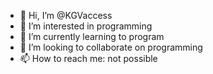 - 👋 Hi, I’m @KGVaccess
- 👀 I’m interested in programming
- 🌱 I’m currently learning to program
- 💞️ I’m looking to collaborate on programming
- 📫 How to reach me: not possible

<!---
KGVaccess/KGVaccess is a ✨ special ✨ repository because its `README.md` (this file) appears on your GitHub profile.
You can click the Preview link to take a look at your changes.
--->
